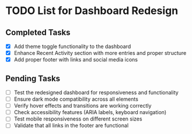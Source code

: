 # TODO List for Dashboard Redesign

## Completed Tasks
- [x] Add theme toggle functionality to the dashboard
- [x] Enhance Recent Activity section with more entries and proper structure
- [x] Add proper footer with links and social media icons

## Pending Tasks
- [ ] Test the redesigned dashboard for responsiveness and functionality
- [ ] Ensure dark mode compatibility across all elements
- [ ] Verify hover effects and transitions are working correctly
- [ ] Check accessibility features (ARIA labels, keyboard navigation)
- [ ] Test mobile responsiveness on different screen sizes
- [ ] Validate that all links in the footer are functional
